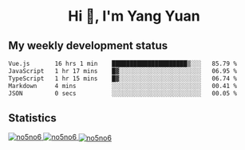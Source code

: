 <h1 align="center">Hi 👋, I'm Yang Yuan</h1>


## My weekly development status
<!--START_SECTION:waka-->

```txt
Vue.js       16 hrs 1 min    █████████████████████▒░░░   85.79 %
JavaScript   1 hr 17 mins    █▓░░░░░░░░░░░░░░░░░░░░░░░   06.95 %
TypeScript   1 hr 15 mins    █▓░░░░░░░░░░░░░░░░░░░░░░░   06.74 %
Markdown     4 mins          ░░░░░░░░░░░░░░░░░░░░░░░░░   00.41 %
JSON         0 secs          ░░░░░░░░░░░░░░░░░░░░░░░░░   00.05 %
```

<!--END_SECTION:waka-->

## Statistics
<a href="https://github.com/anuraghazra/github-readme-stats">
  <img src="https://github-readme-stats.vercel.app/api/top-langs/?username=no5no6&theme=dracula" alt="no5no6">
</a>
<a href="https://github.com/anuraghazra/github-readme-stats">
  <img src="https://github-readme-stats.vercel.app/api?username=no5no6&show_icons=true&theme=dracula&line_height=40" alt="no5no6">
</a>
<a href="https://github.com/anuraghazra/github-readme-stats">
  <img align="center" src="https://github-readme-streak-stats.herokuapp.com/?user=no5no6&theme=dracula" alt="no5no6" />
</a>